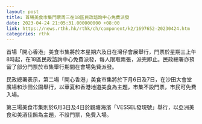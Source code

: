 ```yaml
---
layout: post
title: 首場美食市集門票周三在18區民政諮詢中心免費派發
date: 2023-04-24 21:05:31.000000000 +08:00
link: https://news.rthk.hk/rthk/ch/component/k2/1697652-20230424.htm
categories: rthk
---
```


首場「開心香港」美食市集將於本星期六及日在灣仔會展舉行，門票於星期三上午8時起，在18區民政諮詢中心免費派發，每人限取兩張，派完即止。民政總署亦預留了部分門票於巿集舉行期間在會場免費派發。

民政總署表示，第二場「開心香港」美食市集將於下月6日及7日，在沙田大會堂廣場和沙田公園舉行，以華夏和香港地道美食為主題，市集不設門票，市民可免費入場。

第三場美食市集則於6月3日及4日於觀塘海濱「VESSEL發現號」舉行，以亞洲美食和美酒佳餚為主題，不設門票，免費入場。
